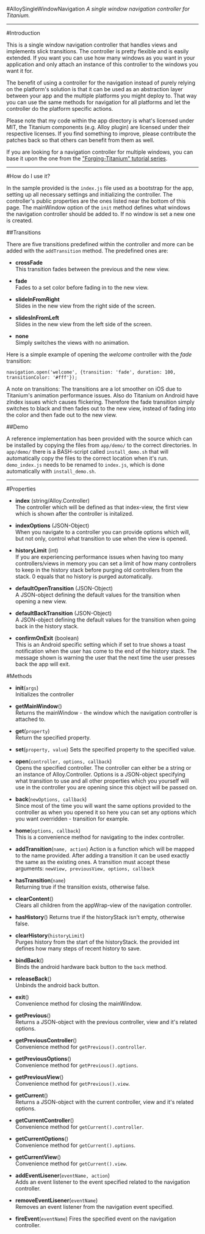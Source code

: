 #AlloySingleWindowNavigation
*A single window navigation controller for Titanium.*

---
#Introduction

This is a single window navigation controller that handles views and implements slick transitions. The controller is pretty flexible and is easily extended. If you want you can use how many windows as you want in your application and only attach an instance of this controller to the windows you want it for.

The benefit of using a controller for the navigation instead of purely relying on the platform's solution is that it can be used as an abstraction layer between your app and the multiple platforms you might deploy to. That way you can use the same methods for navigation for all platforms and let the controller do the platform specific actions.

Please note that my code within the app directory is what's licensed under MIT, the Titanium components (e.g. Alloy plugin) are licensed under their respective licenses. If you find something to improve, please contribute the patches back so that others can benefit from them as well.

If you are looking for a navigation controller for multiple windows, you can base it upon the one from the ["Forging-Titanium" tutorial series](https://github.com/appcelerator-developer-relations/Forging-Titanium/tree/master/ep-002).

---
#How do I use it?

In the sample provided is the `index.js` file used as a bootstrap for the app, setting up all necessary settings and initializing the controller. The controller's public properties are the ones listed near the bottom of this page. The mainWindow option of the `init` method defines what windows the navigation controller should be added to. If no window is set a new one is created.

##Transitions

There are five transitions predefined within the controller and more can be added with the `addTransition` method. The predefined ones are:

* **crossFade**  
This transition fades between the previous and the new view.

* **fade**  
Fades to a set color before fading in to the new view.

* **slideInFromRight**  
Slides in the new view from the right side of the screen.

* **slidesInFromLeft**  
Slides in the new view from  the left side of the screen.

* **none**  
Simply switches the views with no animation.

Here is a simple example of opening the *welcome* controller with the *fade* transition:

```
navigation.open('welcome', {transition: 'fade', duration: 100, transitionColor: '#fff'});
```

A note on transitions: The transitions are a lot smoother on iOS due to Titanium's animation performance issues. Also do Titanium on Android have zIndex issues which causes flickering. Therefore the fade transition simply switches to black and then fades out to the new view, instead of fading into the color and then fade out to the new view.

##Demo

A reference implementation has been provided with the source which can be installed by copying the files from `app/demo/` to the correct directories. In `app/demo/` there is a BASH-script called `install_demo.sh` that will automatically copy the files to the correct location when it's run. `demo_index.js` needs to be renamed to `index.js`, which is done automatically with `install_demo.sh`.

---
#Properties

* **index** (string/Alloy.Controller)  
The controller which will be defined as that index-view, the first view which is shown after the controller is initalized.

* **indexOptions** (JSON-Object)  
When you navigate to a controller you can provide options which will, but not only, control what transition to use when the view is opened.

* **historyLimit** (int)  
If you are experiencing performance issues when having too many controllers/views in memory you can set a limit of how many controllers to keep in the history stack before purging old controllers from the stack. 0 equals that no history is purged automatically.

* **defaultOpenTransition** (JSON-Object)  
A JSON-object defining the default values for the transition when opening a new view.

* **defaultBackTransition** (JSON-Object)  
A JSON-object defining the default values for the transition when going back in the history stack.

* **confirmOnExit** (boolean)  
This is an Android specific setting which if set to true shows a toast notification when the user has come to the end of the history stack. The message shown is warning the user that the next time the user presses back the app will exit.

#Methods
* **init**(`args`)  
Initializes the controller

* **getMainWindow**()  
Returns the mainWindow - the window which the navigation controller is attached to.

* **get**(`property`)  
Return the specified property.

* **set**(`property, value`)
Sets the specified property to the specified value.

* **open**(`controller, options, callback`)  
Opens the specified controller. The controller can either be a string or an instance of Alloy.Controller. Options is a JSON-object specifying what transition to use and all other properties which you yourself will use in the controller you are opening since this object will be passed on.

* **back**(`newOptions, callback`)  
Since most of the time you will want the same options provided to the controller as when you opened it so here you can set any options which you want overridden - transition for example.

* **home**(`options, callback`)  
This is a convenience method for navigating to the index controller.

* **addTransition**(`name, action`)
Action is a function which will be mapped to the name provided. After adding a transition it can be used exactly the same as the existing ones. A transition must accept these arguments: `newView, previousView, options, callback`

* **hasTransition**(`name`)  
Returning true if the transition exists, otherwise false.

* **clearContent**()  
Clears all children from the appWrap-view of the navigation controller.

* **hasHistory**()
Returns true if the historyStack isn't empty, otherwise false.

* **clearHistory**(`historyLimit`)  
Purges history from the start of the historyStack. the provided int defines how many steps of recent history to save.

* **bindBack**()  
Binds the android hardware back button to the `back` method.

* **releaseBack**()  
Unbinds the android back button.

* **exit**()  
Convenience method for closing the mainWindow.

* **getPrevious**()  
Returns a JSON-object with the previous controller, view and it's related options.

* **getPreviousController**()  
Convenience method for `getPrevious().controller`.

* **getPreviousOptions**()  
Convenience method for `getPrevious().options`.

* **getPreviousView**()  
Convenience method for `getPrevious().view`.

* **getCurrent**()  
Returns a JSON-object with the current controller, view and it's related options.

* **getCurrentController**()  
Convenience method for `getCurrent().controller`.

* **getCurrentOptions**()  
Convenience method for `getCurrent().options`.

* **getCurrentView**()  
Convenience method for `getCurrent().view`.

* **addEventLisener**(`eventName, action`)  
Adds an event listener to the event specified related to the navigation controller.

* **removeEventLisener**(`eventName`)  
Removes an event listener from the navigation event specified.

* **fireEvent**(`eventName`)
Fires the specified event on the navigation controller.
